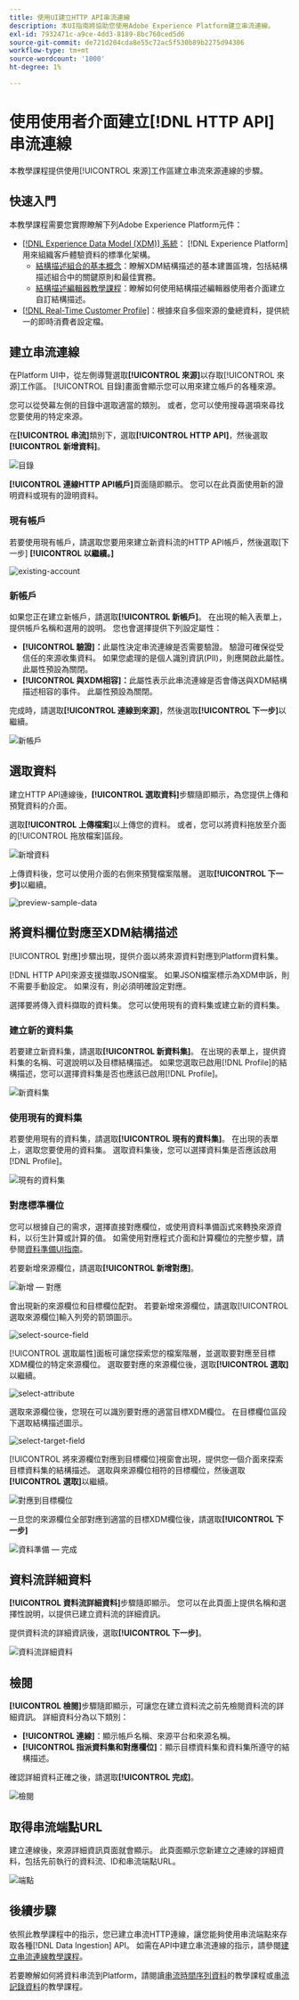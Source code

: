 ```yaml
---
title: 使用UI建立HTTP API串流連線
description: 本UI指南將協助您使用Adobe Experience Platform建立串流連線。
exl-id: 7932471c-a9ce-4dd3-8189-8bc760ced5d6
source-git-commit: de721d204cda8e55c72ac5f530b89b2275d94306
workflow-type: tm+mt
source-wordcount: '1000'
ht-degree: 1%

---
```



# 使用使用者介面建立[!DNL HTTP API]串流連線

本教學課程提供使用[!UICONTROL 來源]工作區建立串流來源連線的步驟。

## 快速入門

本教學課程需要您實際瞭解下列Adobe Experience Platform元件：

- [[!DNL Experience Data Model (XDM)] 系統](../../../../../xdm/home.md)： [!DNL Experience Platform]用來組織客戶體驗資料的標準化架構。
   - [結構描述組合的基本概念](../../../../../xdm/schema/composition.md)：瞭解XDM結構描述的基本建置區塊，包括結構描述組合中的關鍵原則和最佳實務。
   - [結構描述編輯器教學課程](../../../../../xdm/tutorials/create-schema-ui.md)：瞭解如何使用結構描述編輯器使用者介面建立自訂結構描述。
- [[!DNL Real-Time Customer Profile]](../../../../../profile/home.md)：根據來自多個來源的彙總資料，提供統一的即時消費者設定檔。

## 建立串流連線

在Platform UI中，從左側導覽選取&#x200B;**[!UICONTROL 來源]**&#x200B;以存取[!UICONTROL 來源]工作區。 [!UICONTROL 目錄]畫面會顯示您可以用來建立帳戶的各種來源。

您可以從熒幕左側的目錄中選取適當的類別。 或者，您可以使用搜尋選項來尋找您要使用的特定來源。

在&#x200B;**[!UICONTROL 串流]**&#x200B;類別下，選取&#x200B;**[!UICONTROL HTTP API]**，然後選取&#x200B;**[!UICONTROL 新增資料]**。

![目錄](../../../../images/tutorials/create/http/catalog.png)

**[!UICONTROL 連線HTTP API帳戶]**&#x200B;頁面隨即顯示。 您可以在此頁面使用新的證明資料或現有的證明資料。

### 現有帳戶

若要使用現有帳戶，請選取您要用來建立新資料流的HTTP API帳戶，然後選取[下一步] **[!UICONTROL 以繼續。]**

![existing-account](../../../../images/tutorials/create/http/existing.png)

### 新帳戶

如果您正在建立新帳戶，請選取&#x200B;**[!UICONTROL 新帳戶]**。 在出現的輸入表單上，提供帳戶名稱和選用的說明。 您也會選擇提供下列設定屬性：

- **[!UICONTROL 驗證]：**&#x200B;此屬性決定串流連線是否需要驗證。 驗證可確保從受信任的來源收集資料。 如果您處理的是個人識別資訊(PII)，則應開啟此屬性。 此屬性預設為關閉。
- **[!UICONTROL 與XDM相容]：**&#x200B;此屬性表示此串流連線是否會傳送與XDM結構描述相容的事件。 此屬性預設為關閉。

完成時，請選取&#x200B;**[!UICONTROL 連線到來源]**，然後選取&#x200B;**[!UICONTROL 下一步]**&#x200B;以繼續。

![新帳戶](../../../../images/tutorials/create/http/new.png)

## 選取資料

建立HTTP API連線後，**[!UICONTROL 選取資料]**&#x200B;步驟隨即顯示，為您提供上傳和預覽資料的介面。

選取&#x200B;**[!UICONTROL 上傳檔案]**&#x200B;以上傳您的資料。 或者，您可以將資料拖放至介面的[!UICONTROL 拖放檔案]區段。

![新增資料](../../../../images/tutorials/create/http/add-data.png)

上傳資料後，您可以使用介面的右側來預覽檔案階層。 選取&#x200B;**[!UICONTROL 下一步]**&#x200B;以繼續。

![preview-sample-data](../../../../images/tutorials/create/http/preview-sample-data.png)

## 將資料欄位對應至XDM結構描述

[!UICONTROL 對應]步驟出現，提供介面以將來源資料對應到Platform資料集。

[!DNL HTTP API]來源支援擷取JSON檔案。 如果JSON檔案標示為XDM申訴，則不需要手動設定。 如果沒有，則必須明確設定對應。

選擇要將傳入資料擷取的資料集。 您可以使用現有的資料集或建立新的資料集。

### 建立新的資料集

若要建立新資料集，請選取&#x200B;**[!UICONTROL 新資料集]**。 在出現的表單上，提供資料集的名稱、可選說明以及目標結構描述。 如果您選取已啟用[!DNL Profile]的結構描述，您可以選擇資料集是否也應該已啟用[!DNL Profile]。

![新資料集](../../../../images/tutorials/create/http/new-dataset.png)

### 使用現有的資料集

若要使用現有的資料集，請選取&#x200B;**[!UICONTROL 現有的資料集]**。 在出現的表單上，選取您要使用的資料集。 選取資料集後，您可以選擇資料集是否應該啟用[!DNL Profile]。

![現有的資料集](../../../../images/tutorials/create/http/existing-dataset.png)

### 對應標準欄位

您可以根據自己的需求，選擇直接對應欄位，或使用資料準備函式來轉換來源資料，以衍生計算或計算的值。 如需使用對應程式介面和計算欄位的完整步驟，請參閱[資料準備UI指南](../../../../../data-prep/ui/mapping.md)。

若要新增來源欄位，請選取&#x200B;**[!UICONTROL 新增對應]**。

![新增 — 對應](../../../../images/tutorials/create/http/add-new-mapping.png)

會出現新的來源欄位和目標欄位配對。 若要新增來源欄位，請選取[!UICONTROL 選取來源欄位]輸入列旁的箭頭圖示。

![select-source-field](../../../../images/tutorials/create/http/select-source-field.png)

[!UICONTROL 選取屬性]面板可讓您探索您的檔案階層，並選取要對應至目標XDM欄位的特定來源欄位。 選取要對應的來源欄位後，選取&#x200B;**[!UICONTROL 選取]**&#x200B;以繼續。

![select-attribute](../../../../images/tutorials/create/http/select-attributes.png)

選取來源欄位後，您現在可以識別要對應的適當目標XDM欄位。 在目標欄位區段下選取結構描述圖示。

![select-target-field](../../../../images/tutorials/create/http/select-target-field.png)

[!UICONTROL 將來源欄位對應到目標欄位]視窗會出現，提供您一個介面來探索目標資料集的結構描述。 選取與來源欄位相符的目標欄位，然後選取&#x200B;**[!UICONTROL 選取]**&#x200B;以繼續。

![對應到目標欄位](../../../../images/tutorials/create/http/map-to-target-field.png)

一旦您的來源欄位全部對應到適當的目標XDM欄位後，請選取&#x200B;**[!UICONTROL 下一步]**

![資料準備 — 完成](../../../../images/tutorials/create/http/data-prep-complete.png)

## 資料流詳細資料

**[!UICONTROL 資料流詳細資料]**&#x200B;步驟隨即顯示。 您可以在此頁面上提供名稱和選擇性說明，以提供已建立資料流的詳細資訊。

提供資料流的詳細資訊後，選取&#x200B;**[!UICONTROL 下一步]**。

![資料流詳細資料](../../../../images/tutorials/create/http/dataflow-detail.png)

## 檢閱

**[!UICONTROL 檢閱]**&#x200B;步驟隨即顯示，可讓您在建立資料流之前先檢閱資料流的詳細資訊。 詳細資料分為以下類別：

- **[!UICONTROL 連線]**：顯示帳戶名稱、來源平台和來源名稱。
- **[!UICONTROL 指派資料集和對應欄位]**：顯示目標資料集和資料集所遵守的結構描述。

確認詳細資料正確之後，請選取&#x200B;**[!UICONTROL 完成]**。

![檢閱](../../../../images/tutorials/create/http/review.png)

## 取得串流端點URL

建立連線後，來源詳細資訊頁面就會顯示。 此頁面顯示您新建立之連線的詳細資料，包括先前執行的資料流、ID和串流端點URL。

![端點](../../../../images/tutorials/create/http/endpoint.png)

## 後續步驟

依照此教學課程中的指示，您已建立串流HTTP連線，讓您能夠使用串流端點來存取各種[!DNL Data Ingestion] API。 如需在API中建立串流連線的指示，請參閱[建立串流連線教學課程](../../../api/create/streaming/http.md)。

若要瞭解如何將資料串流到Platform，請閱讀[串流時間序列資料](../../../../../ingestion/tutorials/streaming-time-series-data.md)的教學課程或[串流記錄資料](../../../../../ingestion/tutorials/streaming-record-data.md)的教學課程。
